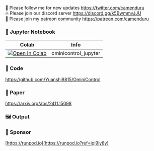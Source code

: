 🐣 Please follow me for new updates https://twitter.com/camenduru <br />
🔥 Please join our discord server https://discord.gg/k5BwmmvJJU <br />
🥳 Please join my patreon community https://patreon.com/camenduru <br />

### 🍊 Jupyter Notebook

| Colab | Info
| --- | --- |
[![Open In Colab](https://colab.research.google.com/assets/colab-badge.svg)](https://colab.research.google.com/github/camenduru/ominicontrol-jupyter/blob/main/ominicontrol_jupyter.ipynb) | ominicontrol_jupyter

### 🧬 Code
https://github.com/Yuanshi9815/OminiControl

### 📄 Paper
https://arxiv.org/abs/2411.15098

### 🖼 Output

### 🏢 Sponsor
[https://runpod.io](https://runpod.io?ref=iqi9iy8y)
